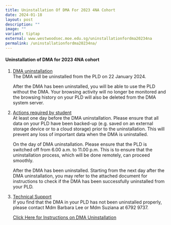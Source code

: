 ```yaml
---
title: Uninstallation Of DMA For 2023 4NA Cohort
date: 2024-01-18
layout: post
description: ""
image: ""
variant: tiptap
external: www.westwoodsec.moe.edu.sg/uninstallationfordma20234na
permalink: /uninstallationfordma20234na/
---
```

<h4><strong>Uninstallation of DMA for 2023 4NA cohort</strong></h4><ol data-tight="true" class="tight"><li><p><u>DMA uninstallation</u><br>The DMA will be uninstalled from the PLD on 22 January 2024.</p><p>After the DMA has been uninstalled, you will be able to use the PLD without the DMA. Your browsing activity will no longer be monitored and the browsing history on your PLD will also be deleted from the DMA system server.</p></li><li><p><u>Actions required by student</u><br>At least one day before the DMA uninstallation. Please ensure that all data on your PLD have been backed-up (e.g. saved on an external<br>storage device or to a cloud storage) prior to the uninstallation. This will prevent any loss of important data when the DMA is uninstalled.</p><p>On the day of DMA uninstallation. Please ensure that the PLD is switched off from 6.00 a.m. to 11.00 p.m. This is to ensure that the uninstallation process, which will be done remotely, can proceed smoothly.</p><p>After the DMA has been uninstalled. Starting from the next day after the DMA uninstallation, you may refer to the attached document for instructions to check if the DMA has been successfully uninstalled from your PLD.</p><p></p></li><li><p><u>Technical Support</u><br>If you find that the DMA in your PLD has not been uninstalled properly, please contact Mdm Barbara Lee or Mdm Suziana at 6792 9737.<br></p><p><a href="https://drive.google.com/file/d/1ymJRyg6edosI8Tjh3j-CUOeH_ONiNLY0/view?usp=sharing" rel="noopener noreferrer nofollow" target="_blank">Click Here for Instructions on DMA Uninstallation </a></p></li></ol><p></p><p></p>